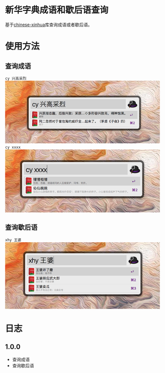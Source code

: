 # 新华字典成语和歇后语查询

基于[chinese-xinhua](https://github.com/pwxcoo/chinese-xinhua)库查询成语或者歇后语。

# 使用方法

## 查询成语

`cy 兴高采烈`
![兴高采烈](imgs/cy_xgcl.png)
`cy xxxx`
![xxxx](imgs/cy_xxxx.png)
## 查询歇后语

`xhy 王婆`
![王婆](imgs/xhy_wp.png)
# 日志

## 1.0.0

-   查询成语
-   查询歇后语
